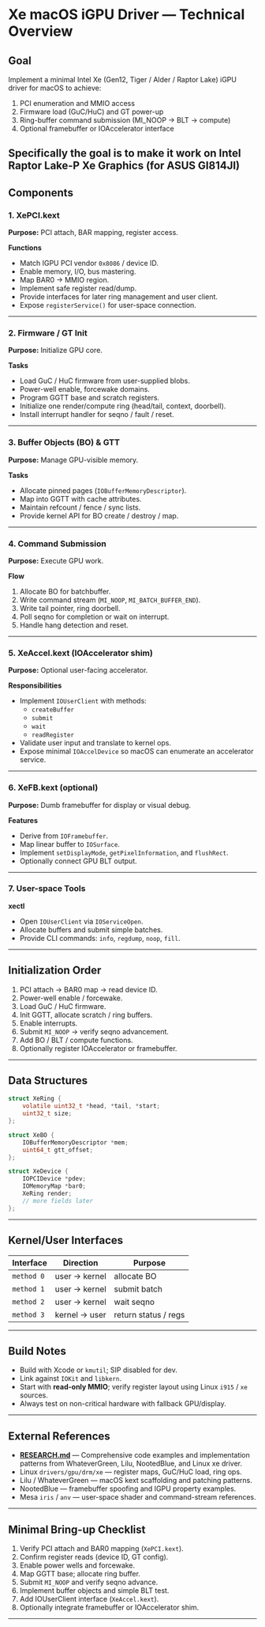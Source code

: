 # Xe macOS iGPU Driver — Technical Overview

## Goal
Implement a minimal Intel Xe (Gen12, Tiger / Alder / Raptor Lake) iGPU driver for macOS to achieve:
1. PCI enumeration and MMIO access
2. Firmware load (GuC/HuC) and GT power-up
3. Ring-buffer command submission (MI_NOOP → BLT → compute)
4. Optional framebuffer or IOAccelerator interface

Specifically the goal is to make it work on Intel Raptor Lake-P Xe Graphics (for ASUS GI814JI)
---

## Components

### 1. **XePCI.kext**
**Purpose:** PCI attach, BAR mapping, register access.

**Functions**
- Match IGPU PCI vendor `0x8086` / device ID.
- Enable memory, I/O, bus mastering.
- Map BAR0 → MMIO region.
- Implement safe register read/dump.
- Provide interfaces for later ring management and user client.
- Expose `registerService()` for user-space connection.

---

### 2. **Firmware / GT Init**
**Purpose:** Initialize GPU core.

**Tasks**
- Load GuC / HuC firmware from user-supplied blobs.
- Power-well enable, forcewake domains.
- Program GGTT base and scratch registers.
- Initialize one render/compute ring (head/tail, context, doorbell).
- Install interrupt handler for seqno / fault / reset.

---

### 3. **Buffer Objects (BO) & GTT**
**Purpose:** Manage GPU-visible memory.

**Tasks**
- Allocate pinned pages (`IOBufferMemoryDescriptor`).
- Map into GGTT with cache attributes.
- Maintain refcount / fence / sync lists.
- Provide kernel API for BO create / destroy / map.

---

### 4. **Command Submission**
**Purpose:** Execute GPU work.

**Flow**
1. Allocate BO for batchbuffer.
2. Write command stream (`MI_NOOP`, `MI_BATCH_BUFFER_END`).
3. Write tail pointer, ring doorbell.
4. Poll seqno for completion or wait on interrupt.
5. Handle hang detection and reset.

---

### 5. **XeAccel.kext (IOAccelerator shim)**
**Purpose:** Optional user-facing accelerator.

**Responsibilities**
- Implement `IOUserClient` with methods:
  - `createBuffer`
  - `submit`
  - `wait`
  - `readRegister`
- Validate user input and translate to kernel ops.
- Expose minimal `IOAccelDevice` so macOS can enumerate an accelerator service.

---

### 6. **XeFB.kext (optional)**
**Purpose:** Dumb framebuffer for display or visual debug.

**Features**
- Derive from `IOFramebuffer`.
- Map linear buffer to `IOSurface`.
- Implement `setDisplayMode`, `getPixelInformation`, and `flushRect`.
- Optionally connect GPU BLT output.

---

### 7. **User-space Tools**
**xectl**
- Open `IOUserClient` via `IOServiceOpen`.
- Allocate buffers and submit simple batches.
- Provide CLI commands: `info`, `regdump`, `noop`, `fill`.

---

## Initialization Order

1. PCI attach → BAR0 map → read device ID.
2. Power-well enable / forcewake.
3. Load GuC / HuC firmware.
4. Init GGTT, allocate scratch / ring buffers.
5. Enable interrupts.
6. Submit `MI_NOOP` → verify seqno advancement.
7. Add BO / BLT / compute functions.
8. Optionally register IOAccelerator or framebuffer.

---

## Data Structures

```c
struct XeRing {
    volatile uint32_t *head, *tail, *start;
    uint32_t size;
};

struct XeBO {
    IOBufferMemoryDescriptor *mem;
    uint64_t gtt_offset;
};

struct XeDevice {
    IOPCIDevice *pdev;
    IOMemoryMap *bar0;
    XeRing render;
    // more fields later
};
```
---

## Kernel/User Interfaces

| Interface | Direction | Purpose |
|------------|------------|----------|
| `method 0` | user → kernel | allocate BO |
| `method 1` | user → kernel | submit batch |
| `method 2` | user → kernel | wait seqno |
| `method 3` | kernel → user | return status / regs |

---

## Build Notes
- Build with Xcode or `kmutil`; SIP disabled for dev.
- Link against `IOKit` and `libkern`.
- Start with **read-only MMIO**; verify register layout using Linux `i915` / `xe` sources.
- Always test on non-critical hardware with fallback GPU/display.

---

## External References
- **[RESEARCH.md](RESEARCH.md)** — Comprehensive code examples and implementation patterns from WhateverGreen, Lilu, NootedBlue, and Linux xe driver.
- Linux `drivers/gpu/drm/xe` — register maps, GuC/HuC load, ring ops.
- Lilu / WhateverGreen — macOS kext scaffolding and patching patterns.
- NootedBlue — framebuffer spoofing and IGPU property examples.
- Mesa `iris` / `anv` — user-space shader and command-stream references.

---

## Minimal Bring-up Checklist
1. Verify PCI attach and BAR0 mapping (`XePCI.kext`).
2. Confirm register reads (device ID, GT config).
3. Enable power wells and forcewake.
4. Map GGTT base; allocate ring buffer.
5. Submit `MI_NOOP` and verify seqno advance.
6. Implement buffer objects and simple BLT test.
7. Add IOUserClient interface (`XeAccel.kext`).
8. Optionally integrate framebuffer or IOAccelerator shim.

---
